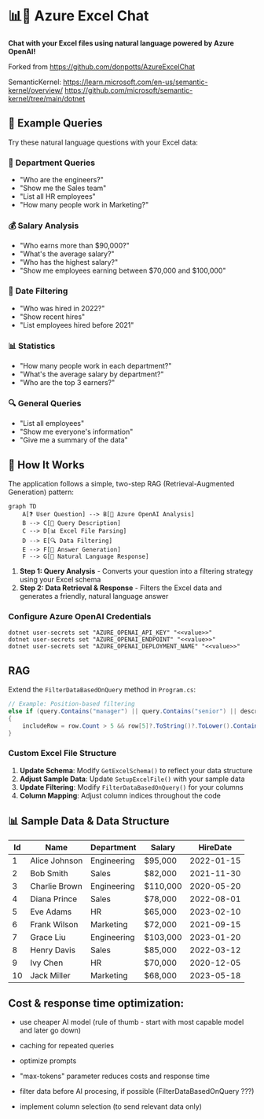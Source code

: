 # 📊💬 Azure Excel Chat

**Chat with your Excel files using natural language powered by Azure OpenAI!**

Forked from https://github.com/donpotts/AzureExcelChat

SemanticKernel:
    https://learn.microsoft.com/en-us/semantic-kernel/overview/
    https://github.com/microsoft/semantic-kernel/tree/main/dotnet


## 💭 Example Queries

Try these natural language questions with your Excel data:

### 🏢 **Department Queries**
- "Who are the engineers?"
- "Show me the Sales team"
- "List all HR employees"
- "How many people work in Marketing?"

### 💰 **Salary Analysis**
- "Who earns more than $90,000?"
- "What's the average salary?"
- "Who has the highest salary?"
- "Show me employees earning between $70,000 and $100,000"

### 📅 **Date Filtering**
- "Who was hired in 2022?"
- "Show recent hires"
- "List employees hired before 2021"

### 📊 **Statistics**
- "How many people work in each department?"
- "What's the average salary by department?"
- "Who are the top 3 earners?"

### 🔍 **General Queries**
- "List all employees"
- "Show me everyone's information"
- "Give me a summary of the data"


## 🔧 How It Works

The application follows a simple, two-step RAG (Retrieval-Augmented Generation) pattern:

```mermaid
graph TD
    A[❓ User Question] --> B[🧠 Azure OpenAI Analysis]
    B --> C[📝 Query Description]
    C --> D[📊 Excel File Parsing]
    D --> E[🔍 Data Filtering]
    E --> F[💭 Answer Generation]
    F --> G[💬 Natural Language Response]
```

1. **Step 1: Query Analysis** - Converts your question into a filtering strategy using your Excel schema
2. **Step 2: Data Retrieval & Response** - Filters the Excel data and generates a friendly, natural language answer


### Configure Azure OpenAI Credentials

```
dotnet user-secrets set "AZURE_OPENAI_API_KEY" "<<value>>"
dotnet user-secrets set "AZURE_OPENAI_ENDPOINT" "<<value>>"
dotnet user-secrets set "AZURE_OPENAI_DEPLOYMENT_NAME" "<<value>>"
```


## RAG

Extend the `FilterDataBasedOnQuery` method in `Program.cs`:
```csharp
// Example: Position-based filtering
else if (query.Contains("manager") || query.Contains("senior") || description.Contains("position"))
{
    includeRow = row.Count > 5 && row[5]?.ToString()?.ToLower().Contains("manager") == true;
}
```


### Custom Excel File Structure

1. **Update Schema**: Modify `GetExcelSchema()` to reflect your data structure
2. **Adjust Sample Data**: Update `SetupExcelFile()` with your sample data
3. **Update Filtering**: Modify `FilterDataBasedOnQuery()` for your columns
4. **Column Mapping**: Adjust column indices throughout the code


## 📊 Sample Data & Data Structure

| Id | Name | Department | Salary | HireDate |
|----|------|------------|--------|----------|
| 1 | Alice Johnson | Engineering | $95,000 | 2022-01-15 |
| 2 | Bob Smith | Sales | $82,000 | 2021-11-30 |
| 3 | Charlie Brown | Engineering | $110,000 | 2020-05-20 |
| 4 | Diana Prince | Sales | $78,000 | 2022-08-01 |
| 5 | Eve Adams | HR | $65,000 | 2023-02-10 |
| 6 | Frank Wilson | Marketing | $72,000 | 2021-09-15 |
| 7 | Grace Liu | Engineering | $103,000 | 2023-01-20 |
| 8 | Henry Davis | Sales | $85,000 | 2022-03-12 |
| 9 | Ivy Chen | HR | $70,000 | 2020-12-05 |
| 10 | Jack Miller | Marketing | $68,000 | 2023-05-18 |


## Cost & response time optimization:

- use cheaper AI model (rule of thumb - start with most capable model and later go down)
- caching for repeated queries
- optimize prompts
- "max-tokens" parameter reduces costs and response time

- filter data before AI procesing, if possible (FilterDataBasedOnQuery ???)
- implement column selection (to send relevant data only)